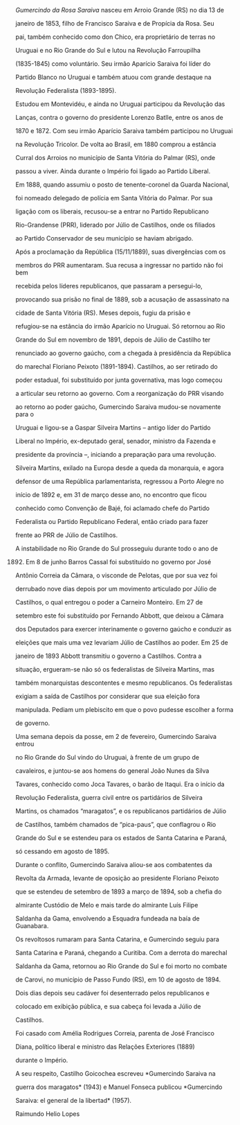 

*Gumercindo da Rosa Saraiva* nasceu em Arroio Grande (RS) no dia 13 de

janeiro de 1853, filho de Francisco Saraiva e de Propícia da Rosa. Seu

pai, também conhecido como don Chico, era proprietário de terras no

Uruguai e no Rio Grande do Sul e lutou na Revolução Farroupilha

(1835-1845) como voluntário. Seu irmão Aparício Saraiva foi líder do

Partido Blanco no Uruguai e também atuou com grande destaque na

Revolução Federalista (1893-1895).



Estudou em Montevidéu, e ainda no Uruguai participou da Revolução das

Lanças, contra o governo do presidente Lorenzo Batlle, entre os anos de

1870 e 1872. Com seu irmão Aparício Saraiva também participou no Uruguai

na Revolução Tricolor. De volta ao Brasil, em 1880 comprou a estância

Curral dos Arroios no município de Santa Vitória do Palmar (RS), onde

passou a viver. Ainda durante o Império foi ligado ao Partido Liberal.

Em 1888, quando assumiu o posto de tenente-coronel da Guarda Nacional,

foi nomeado delegado de polícia em Santa Vitória do Palmar. Por sua

ligação com os liberais, recusou-se a entrar no Partido Republicano

Rio-Grandense (PRR), liderado por Júlio de Castilhos, onde os filiados

ao Partido Conservador de seu município se haviam abrigado.



Após a proclamação da República (15/11/1889), suas divergências com os

membros do PRR aumentaram. Sua recusa a ingressar no partido não foi bem

recebida pelos líderes republicanos, que passaram a persegui-lo,

provocando sua prisão no final de 1889, sob a acusação de assassinato na

cidade de Santa Vitória (RS). Meses depois, fugiu da prisão e

refugiou-se na estância do irmão Aparício no Uruguai. Só retornou ao Rio

Grande do Sul em novembro de 1891, depois de Júlio de Castilho ter

renunciado ao governo gaúcho, com a chegada à presidência da República

do marechal Floriano Peixoto (1891-1894). Castilhos, ao ser retirado do

poder estadual, foi substituído por junta governativa, mas logo começou

a articular seu retorno ao governo. Com a reorganização do PRR visando

ao retorno ao poder gaúcho, Gumercindo Saraiva mudou-se novamente para o

Uruguai e ligou-se a Gaspar Silveira Martins – antigo líder do Partido

Liberal no Império, ex-deputado geral, senador, ministro da Fazenda e

presidente da província –, iniciando a preparação para uma revolução.

Silveira Martins, exilado na Europa desde a queda da monarquia, e agora

defensor de uma República parlamentarista, regressou a Porto Alegre no

início de 1892 e, em 31 de março desse ano, no encontro que ficou

conhecido como Convenção de Bajé, foi aclamado chefe do Partido

Federalista ou Partido Republicano Federal, então criado para fazer

frente ao PRR de Júlio de Castilhos.



A instabilidade no Rio Grande do Sul prosseguiu durante todo o ano de

1892. Em 8 de junho Barros Cassal foi substituído no governo por José

Antônio Correia da Câmara, o visconde de Pelotas, que por sua vez foi

derrubado nove dias depois por um movimento articulado por Júlio de

Castilhos, o qual entregou o poder a Carneiro Monteiro. Em 27 de

setembro este foi substituído por Fernando Abbott, que deixou a Câmara

dos Deputados para exercer interinamente o governo gaúcho e conduzir as

eleições que mais uma vez levariam Júlio de Castilhos ao poder. Em 25 de

janeiro de 1893 Abbott transmitiu o governo a Castilhos. Contra a

situação, ergueram-se não só os federalistas de Silveira Martins, mas

também monarquistas descontentes e mesmo republicanos. Os federalistas

exigiam a saída de Castilhos por considerar que sua eleição fora

manipulada. Pediam um plebiscito em que o povo pudesse escolher a forma

de governo.



Uma semana depois da posse, em 2 de fevereiro, Gumercindo Saraiva entrou

no Rio Grande do Sul vindo do Uruguai, à frente de um grupo de

cavaleiros, e juntou-se aos homens do general João Nunes da Silva

Tavares, conhecido como Joca Tavares, o barão de Itaqui. Era o início da

Revolução Federalista, guerra civil entre os partidários de Silveira

Martins, os chamados “maragatos”, e os republicanos partidários de Júlio

de Castilhos, também chamados de “pica-paus”, que conflagrou o Rio

Grande do Sul e se estendeu para os estados de Santa Catarina e Paraná,

só cessando em agosto de 1895.



Durante o conflito, Gumercindo Saraiva aliou-se aos combatentes da

Revolta da Armada, levante de oposição ao presidente Floriano Peixoto

que se estendeu de setembro de 1893 a março de 1894, sob a chefia do

almirante Custódio de Melo e mais tarde do almirante Luís Filipe

Saldanha da Gama, envolvendo a Esquadra fundeada na baía de Guanabara.

Os revoltosos rumaram para Santa Catarina, e Gumercindo seguiu para

Santa Catarina e Paraná, chegando a Curitiba. Com a derrota do marechal

Saldanha da Gama, retornou ao Rio Grande do Sul e foi morto no combate

de Carovi, no município de Passo Fundo (RS), em 10 de agosto de 1894.

Dois dias depois seu cadáver foi desenterrado pelos republicanos e

colocado em exibição pública, e sua cabeça foi levada a Júlio de

Castilhos.



Foi casado com Amélia Rodrigues Correia, parenta de José Francisco

Diana, político liberal e ministro das Relações Exteriores (1889)

durante o Império.



A seu respeito, Castilho Goicochea escreveu *Gumercindo Saraiva na

guerra dos maragatos* (1943) e Manuel Fonseca publicou *Gumercindo

Saraiva: el general de la libertad* (1957).



Raimundo Helio Lopes



